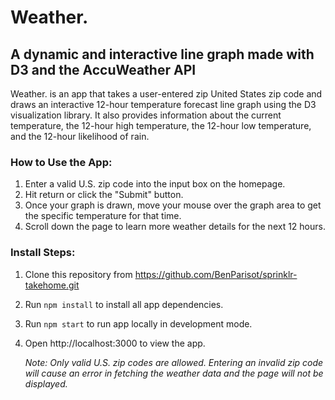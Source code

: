 # Weather.
## A dynamic and interactive line graph made with D3 and the AccuWeather API

Weather. is an app that takes a user-entered zip United States zip code and draws an interactive 12-hour temperature forecast line graph using the D3 visualization library. It also provides information about the current temperature, the 12-hour high temperature, the 12-hour low temperature, and the 12-hour likelihood of rain.

### How to Use the App:
1. Enter a valid U.S. zip code into the input box on the homepage.
2. Hit return or click the "Submit" button.
3. Once your graph is drawn, move your mouse over the graph area to get the specific temperature for that time.
4. Scroll down the page to learn more weather details for the next 12 hours.

### Install Steps:

1. Clone this repository from https://github.com/BenParisot/sprinklr-takehome.git
2. Run `npm install` to install all app dependencies.
3. Run `npm start` to run app locally in development mode.
4. Open http://localhost:3000 to view the app.


    *Note: Only valid U.S. zip codes are allowed. Entering an invalid zip code will cause an error in fetching the weather data and the page will not be displayed.*

